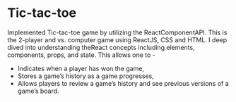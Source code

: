 # Tic-tac-toe

Implemented Tic-tac-toe game by utilizing the ReactComponentAPI. This is the 2-player and vs. computer game using ReactJS, CSS and HTML. 
I deep dived into understanding theReact concepts including elements, components, props, and state. 
This allows one to - 

- Indicates when a player has won the game,
- Stores a game’s history as a game progresses,
- Allows players to review a game’s history and see previous versions of a game’s board.
